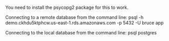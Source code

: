
You need to install the psycopg2 package for this to work.

Connecting to a remote database from the command line:
        psql -h demo.ckhdu5ktphcw.us-east-1.rds.amazonaws.com -p 5432 -U bruce app

Connecting to the local database from the command line:
        psql postgres


